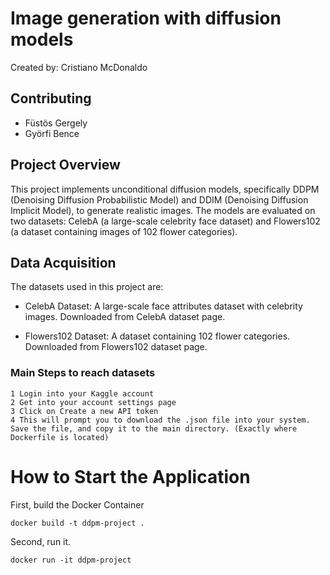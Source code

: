 # Image generation with diffusion models

Created by: Cristiano McDonaldo

## Contributing

- Füstös Gergely
- Györfi Bence


## Project Overview


This project implements unconditional diffusion models, specifically DDPM (Denoising Diffusion Probabilistic Model) and DDIM (Denoising Diffusion Implicit Model), to generate realistic images. The models are evaluated on two datasets: CelebA (a large-scale celebrity face dataset) and Flowers102 (a dataset containing images of 102 flower categories).

## Data Acquisition

The datasets used in this project are:

- CelebA Dataset: A large-scale face attributes dataset with celebrity images. Downloaded from CelebA dataset page.

- Flowers102 Dataset: A dataset containing 102 flower categories. Downloaded from Flowers102 dataset page.

### Main Steps to reach datasets

    1 Login into your Kaggle account
    2 Get into your account settings page
    3 Click on Create a new API token
    4 This will prompt you to download the .json file into your system. Save the file, and copy it to the main directory. (Exactly where Dockerfile is located)

# How to Start the Application

First, build the Docker Container

```
docker build -t ddpm-project .
```

Second, run it.
```
docker run -it ddpm-project
```
